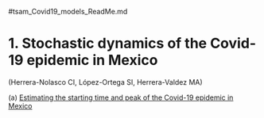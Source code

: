 #tsam_Covid19_models_ReadMe.md

# 1. Stochastic dynamics of the Covid-19 epidemic in Mexico
(Herrera-Nolasco CI, López-Ortega SI, Herrera-Valdez MA)

(a) [Estimating the starting time and peak of the Covid-19 epidemic in Mexico](figures_COVID19_models/dam_COVID19_Mexico_InitialFit_Herrera-Valdez+Herrera-Nolasco_2020.png)
